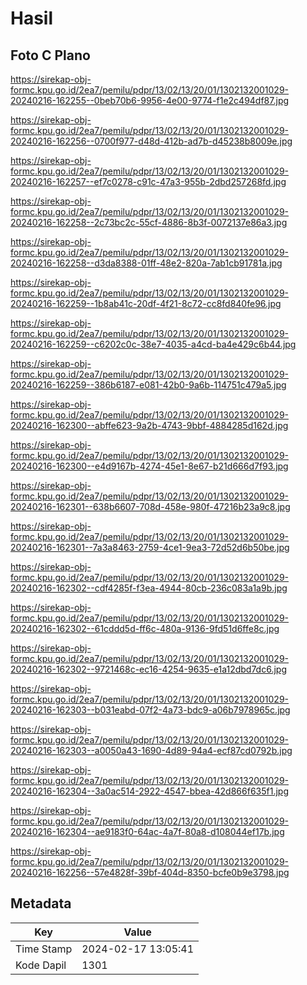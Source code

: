 # Hasil

## Foto C Plano

https://sirekap-obj-formc.kpu.go.id/2ea7/pemilu/pdpr/13/02/13/20/01/1302132001029-20240216-162255--0beb70b6-9956-4e00-9774-f1e2c494df87.jpg

https://sirekap-obj-formc.kpu.go.id/2ea7/pemilu/pdpr/13/02/13/20/01/1302132001029-20240216-162256--0700f977-d48d-412b-ad7b-d45238b8009e.jpg

https://sirekap-obj-formc.kpu.go.id/2ea7/pemilu/pdpr/13/02/13/20/01/1302132001029-20240216-162257--ef7c0278-c91c-47a3-955b-2dbd257268fd.jpg

https://sirekap-obj-formc.kpu.go.id/2ea7/pemilu/pdpr/13/02/13/20/01/1302132001029-20240216-162258--2c73bc2c-55cf-4886-8b3f-0072137e86a3.jpg

https://sirekap-obj-formc.kpu.go.id/2ea7/pemilu/pdpr/13/02/13/20/01/1302132001029-20240216-162258--d3da8388-01ff-48e2-820a-7ab1cb91781a.jpg

https://sirekap-obj-formc.kpu.go.id/2ea7/pemilu/pdpr/13/02/13/20/01/1302132001029-20240216-162259--1b8ab41c-20df-4f21-8c72-cc8fd840fe96.jpg

https://sirekap-obj-formc.kpu.go.id/2ea7/pemilu/pdpr/13/02/13/20/01/1302132001029-20240216-162259--c6202c0c-38e7-4035-a4cd-ba4e429c6b44.jpg

https://sirekap-obj-formc.kpu.go.id/2ea7/pemilu/pdpr/13/02/13/20/01/1302132001029-20240216-162259--386b6187-e081-42b0-9a6b-114751c479a5.jpg

https://sirekap-obj-formc.kpu.go.id/2ea7/pemilu/pdpr/13/02/13/20/01/1302132001029-20240216-162300--abffe623-9a2b-4743-9bbf-4884285d162d.jpg

https://sirekap-obj-formc.kpu.go.id/2ea7/pemilu/pdpr/13/02/13/20/01/1302132001029-20240216-162300--e4d9167b-4274-45e1-8e67-b21d666d7f93.jpg

https://sirekap-obj-formc.kpu.go.id/2ea7/pemilu/pdpr/13/02/13/20/01/1302132001029-20240216-162301--638b6607-708d-458e-980f-47216b23a9c8.jpg

https://sirekap-obj-formc.kpu.go.id/2ea7/pemilu/pdpr/13/02/13/20/01/1302132001029-20240216-162301--7a3a8463-2759-4ce1-9ea3-72d52d6b50be.jpg

https://sirekap-obj-formc.kpu.go.id/2ea7/pemilu/pdpr/13/02/13/20/01/1302132001029-20240216-162302--cdf4285f-f3ea-4944-80cb-236c083a1a9b.jpg

https://sirekap-obj-formc.kpu.go.id/2ea7/pemilu/pdpr/13/02/13/20/01/1302132001029-20240216-162302--61cddd5d-ff6c-480a-9136-9fd51d6ffe8c.jpg

https://sirekap-obj-formc.kpu.go.id/2ea7/pemilu/pdpr/13/02/13/20/01/1302132001029-20240216-162302--9721468c-ec16-4254-9635-e1a12dbd7dc6.jpg

https://sirekap-obj-formc.kpu.go.id/2ea7/pemilu/pdpr/13/02/13/20/01/1302132001029-20240216-162303--b031eabd-07f2-4a73-bdc9-a06b7978965c.jpg

https://sirekap-obj-formc.kpu.go.id/2ea7/pemilu/pdpr/13/02/13/20/01/1302132001029-20240216-162303--a0050a43-1690-4d89-94a4-ecf87cd0792b.jpg

https://sirekap-obj-formc.kpu.go.id/2ea7/pemilu/pdpr/13/02/13/20/01/1302132001029-20240216-162304--3a0ac514-2922-4547-bbea-42d866f635f1.jpg

https://sirekap-obj-formc.kpu.go.id/2ea7/pemilu/pdpr/13/02/13/20/01/1302132001029-20240216-162304--ae9183f0-64ac-4a7f-80a8-d108044ef17b.jpg

https://sirekap-obj-formc.kpu.go.id/2ea7/pemilu/pdpr/13/02/13/20/01/1302132001029-20240216-162256--57e4828f-39bf-404d-8350-bcfe0b9e3798.jpg


## Metadata

| Key        | Value               |
| ---------- | ------------------- |
| Time Stamp | 2024-02-17 13:05:41 |
| Kode Dapil | 1301                |



